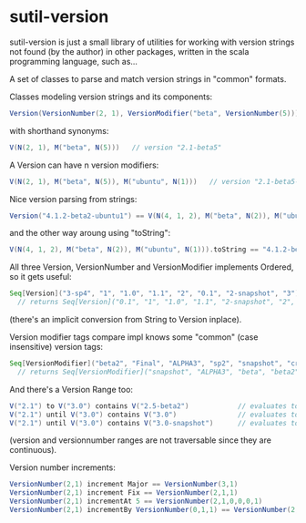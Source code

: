 sutil-version
=============

sutil-version is just a small library of utilities for working with version strings not found (by the author) in other packages, written in the scala programming language, such as...

A set of classes to parse and match version strings in "common" formats.

Classes modeling version strings and its components:

```scala
Version(VersionNumber(2, 1), VersionModifier("beta", VersionNumber(5)))   // version "2.1-beta5"
```

with shorthand synonyms:

```scala
V(N(2, 1), M("beta", N(5)))   // version "2.1-beta5"
```

A Version can have n version modifiers:

```scala
V(N(2, 1), M("beta", N(5)), M("ubuntu", N(1)))   // version "2.1-beta5-ubuntu1"
```

Nice version parsing from strings:

```scala
Version("4.1.2-beta2-ubuntu1") == V(N(4, 1, 2), M("beta", N(2)), M("ubuntu", N(1)))
```

and the other way aroung using "toString":

```scala
V(N(4, 1, 2), M("beta", N(2)), M("ubuntu", N(1))).toString == "4.1.2-beta2-ubuntu1"
```

All three Version, VersionNumber and VersionModifier implements Ordered, so it gets useful:

```scala
Seq[Version]("3-sp4", "1", "1.0", "1.1", "2", "0.1", "2-snapshot", "3").sorted
  // returns Seq[Version]("0.1", "1", "1.0", "1.1", "2-snapshot", "2", "3", "3-sp4")
```

(there's an implicit conversion from String to Version inplace).

Version modifier tags compare impl knows some "common" (case insensitive) version tags:

```scala
Seq[VersionModifier]("beta2", "Final", "ALPHA3", "sp2", "snapshot", "cr1", "beta").sorted
  // returns Seq[VersionModifier]("snapshot", "ALPHA3", "beta", "beta2", "cr1", "Final", "sp2")
```

And there's a Version Range too:

```scala
V("2.1") to V("3.0") contains V("2.5-beta2")            // evaluates to true
V("2.1") until V("3.0") contains V("3.0")               // evaluates to false
V("2.1") until V("3.0") contains V("3.0-snapshot")      // evaluates to true (tricky!)
```

(version and versionnumber ranges are not traversable since they are continuous).

Version number increments:

```scala
VersionNumber(2,1) increment Major == VersionNumber(3,1)
VersionNumber(2,1) increment Fix == VersionNumber(2,1,1)
VersionNumber(2,1) incrementAt 5 == VersionNumber(2,1,0,0,0,1)
VersionNumber(2,1) incrementBy VersionNumber(0,1,1) == VersionNumber(2,2,1)
```

